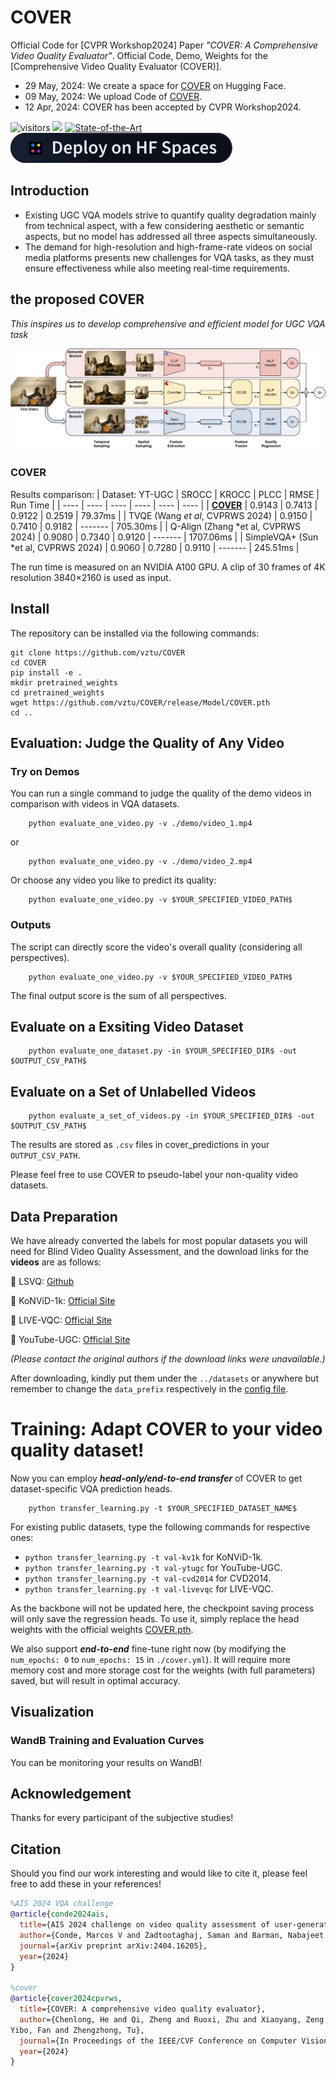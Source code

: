 # COVER

Official Code for [CVPR Workshop2024] Paper *"COVER: A Comprehensive Video Quality Evaluator"*. 
Official Code, Demo, Weights for the [Comprehensive Video Quality Evaluator (COVER)].

- 29 May, 2024: We create a space for [COVER](https://huggingface.co/spaces/Sorakado/COVER) on Hugging Face.
- 09 May, 2024: We upload Code of [COVER](https://github.com/vztu/COVER).
- 12 Apr, 2024: COVER has been accepted by CVPR Workshop2024.

![visitors](https://visitor-badge.laobi.icu/badge?page_id=vztu/COVER) [![](https://img.shields.io/github/stars/vztu/COVER)](https://github.com/vztu/COVER)
[![State-of-the-Art](https://cdn.rawgit.com/sindresorhus/awesome/d7305f38d29fed78fa85652e3a63e154dd8e8829/media/badge.svg)](https://github.com/vztu/COVER)
<a href="https://huggingface.co/spaces/Sorakado/COVER"><img src="./figs/deploy-on-spaces-md-dark.svg" alt="hugging face log"></a> 

## Introduction
- Existing UGC VQA models strive to quantify quality degradation mainly from technical aspect, with a few considering aesthetic or semantic aspects, but no model has addressed all three aspects simultaneously.
- The demand for high-resolution and high-frame-rate videos on social media platforms presents new challenges for VQA tasks, as they must ensure effectiveness while also meeting real-time requirements.

## the proposed COVER

*This inspires us to develop comprehensive and efficient model for UGC VQA task*

![Fig](./figs/approach.jpg)

### COVER

Results comparison:
|  Dataset: YT-UGC    | SROCC | KROCC | PLCC | RMSE | Run Time  |
| ----  |    ----   |   ----  |      ----     |   ----  | ---- |
| [**COVER**](https://github.com/vztu/COVER/release/Model/COVER.pth) | 0.9143 | 0.7413 | 0.9122 | 0.2519 | 79.37ms |
| TVQE (Wang *et al*, CVPRWS 2024) | 0.9150 | 0.7410 | 0.9182 | ------- | 705.30ms |
| Q-Align (Zhang *et al, CVPRWS 2024) | 0.9080 | 0.7340 | 0.9120 | ------- | 1707.06ms |
| SimpleVQA+ (Sun *et al, CVPRWS 2024) | 0.9060 | 0.7280 | 0.9110 | ------- | 245.51ms |

The run time is measured on an NVIDIA A100 GPU. A clip
of 30 frames of 4K resolution 3840×2160 is used as input.

## Install

The repository can be installed via the following commands:
```shell
git clone https://github.com/vztu/COVER 
cd COVER 
pip install -e . 
mkdir pretrained_weights 
cd pretrained_weights 
wget https://github.com/vztu/COVER/release/Model/COVER.pth
cd ..
```


## Evaluation: Judge the Quality of Any Video

### Try on Demos
You can run a single command to judge the quality of the demo videos in comparison with videos in VQA datasets. 

```shell
    python evaluate_one_video.py -v ./demo/video_1.mp4
```

or 

```shell
    python evaluate_one_video.py -v ./demo/video_2.mp4
```

Or choose any video you like to predict its quality:


```shell
    python evaluate_one_video.py -v $YOUR_SPECIFIED_VIDEO_PATH$
```

### Outputs

The script can directly score the video's overall quality (considering all perspectives).

```shell
    python evaluate_one_video.py -v $YOUR_SPECIFIED_VIDEO_PATH$
```

The final output score is the sum of all perspectives.


## Evaluate on a Exsiting Video Dataset


```shell
    python evaluate_one_dataset.py -in $YOUR_SPECIFIED_DIR$ -out $OUTPUT_CSV_PATH$
```

## Evaluate on a Set of Unlabelled Videos


```shell
    python evaluate_a_set_of_videos.py -in $YOUR_SPECIFIED_DIR$ -out $OUTPUT_CSV_PATH$
```

The results are stored as `.csv` files in cover_predictions in your `OUTPUT_CSV_PATH`.

Please feel free to use COVER to pseudo-label your non-quality video datasets.


## Data Preparation

We have already converted the labels for most popular datasets you will need for Blind Video Quality Assessment,
and the download links for the **videos** are as follows:

:book: LSVQ: [Github](https://github.com/baidut/PatchVQ)

:book: KoNViD-1k: [Official Site](http://database.mmsp-kn.de/konvid-1k-database.html)

:book: LIVE-VQC: [Official Site](http://live.ece.utexas.edu/research/LIVEVQC)

:book: YouTube-UGC: [Official Site](https://media.withyoutube.com)

*(Please contact the original authors if the download links were unavailable.)*

After downloading, kindly put them under the `../datasets` or anywhere but remember to change the `data_prefix` respectively in the [config file](cover.yml).

# Training: Adapt COVER to your video quality dataset!

Now you can employ ***head-only/end-to-end transfer*** of COVER to get dataset-specific VQA prediction heads. 

```shell
    python transfer_learning.py -t $YOUR_SPECIFIED_DATASET_NAME$
```

For existing public datasets, type the following commands for respective ones:

- `python transfer_learning.py -t val-kv1k` for KoNViD-1k.
- `python transfer_learning.py -t val-ytugc` for YouTube-UGC.
- `python transfer_learning.py -t val-cvd2014` for CVD2014.
- `python transfer_learning.py -t val-livevqc` for LIVE-VQC.

As the backbone will not be updated here, the checkpoint saving process will only save the regression heads. To use it, simply replace the head weights with the official weights [COVER.pth](https://github.com/vztu/COVER/release/Model/COVER.pth).

We also support ***end-to-end*** fine-tune right now (by modifying the `num_epochs: 0` to `num_epochs: 15` in `./cover.yml`). It will require more memory cost and more storage cost for the weights (with full parameters) saved, but will result in optimal accuracy.

## Visualization

### WandB Training and Evaluation Curves

You can be monitoring your results on WandB!

## Acknowledgement

Thanks for every participant of the subjective studies!

## Citation

Should you find our work interesting and would like to cite it, please feel free to add these in your references! 

```bibtex
%AIS 2024 VQA challenge
@article{conde2024ais,
  title={AIS 2024 challenge on video quality assessment of user-generated content: Methods and results},
  author={Conde, Marcos V and Zadtootaghaj, Saman and Barman, Nabajeet and Timofte, Radu and He, Chenlong and Zheng, Qi and Zhu, Ruoxi and Tu, Zhengzhong and Wang, Haiqiang and Chen, Xiangguang and others},
  journal={arXiv preprint arXiv:2404.16205},
  year={2024}
}

%cover
@article{cover2024cpvrws,
  title={COVER: A comprehensive video quality evaluator},
  author={Chenlong, He and Qi, Zheng and Ruoxi, Zhu and Xiaoyang, Zeng and
Yibo, Fan and Zhengzhong, Tu},
  journal={In Proceedings of the IEEE/CVF Conference on Computer Vision and Pattern Recognition Workshops},
  year={2024}
}
```
